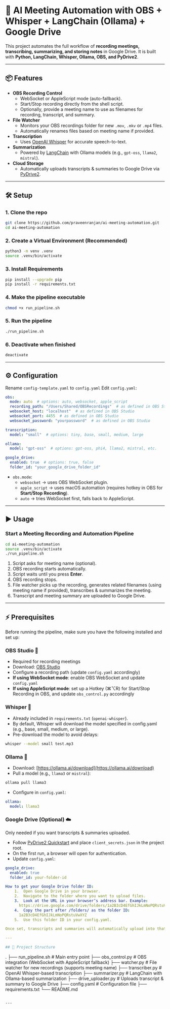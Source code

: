 # 🎥 AI Meeting Automation with OBS + Whisper + LangChain (Ollama) + Google Drive

This project automates the full workflow of **recording meetings, transcribing, summarizing, and storing notes** in Google Drive. It is built with **Python, LangChain, Whisper, Ollama, OBS, and PyDrive2**.

---

## 📦 Features
- **OBS Recording Control**  
  - WebSocket or AppleScript mode (auto-fallback).  
  - Start/Stop recording directly from the shell script.  
  - Optionally, provide a meeting name to use as filenames for recording, transcript, and summary.
- **File Watcher**  
  - Monitors your OBS recordings folder for new `.mov`, `.mkv` or `.mp4` files.  
  - Automatically renames files based on meeting name if provided.
- **Transcription**  
  - Uses [OpenAI Whisper](https://github.com/openai/whisper) for accurate speech-to-text.  
- **Summarization**  
  - Powered by [LangChain](https://www.langchain.com/) with Ollama models (e.g., `gpt-oss`, `llama2`, `mistral`).  
- **Cloud Storage**  
  - Automatically uploads transcripts & summaries to Google Drive via [PyDrive2](https://docs.iterative.ai/PyDrive2/).

---

## 🛠️ Setup

### 1. Clone the repo
```bash
git clone https://github.com/praveenranjan/ai-meeting-automation.git
cd ai-meeting-automation
```

### 2. Create a Virtual Environment (Recommended)
```bash
python3 -m venv .venv
source .venv/bin/activate
```

### 3. Install Requirements
```bash
pip install --upgrade pip
pip install -r requirements.txt
```

### 4. Make the pipeline executable
```bash
chmod +x run_pipeline.sh
```

### 5. Run the pipeline
```bash
./run_pipeline.sh
```

### 6. Deactivate when finished
```bash
deactivate
```
---

## ⚙️ Configuration

Rename `config-template.yaml` to `config.yaml` 
Edit `config.yaml`:

```yaml
obs:
  mode: auto  # options: auto, websocket, apple_script
  recording_path: "/Users/Shared/OBSRecordings"  # as defined in OBS Studio
  websocket_host: "localhost"  # as defined in OBS Studio
  websocket_port: 4455  # as defined in OBS Studio
  websocket_password: "yourpassword"  # as defined in OBS Studio

transcription:
  model: "small"  # options: tiny, base, small, medium, large

ollama:
  model: "gpt-oss"  # options: gpt-oss, phi4, llama2, mistral, etc.

google_drive:
  enabled: true  # options: true, false
  folder_id: "your_google_drive_folder_id"
```

- `obs.mode`:
  - `websocket` → uses OBS WebSocket plugin.  
  - `apple_script` → uses macOS automation (requires hotkey in OBS for **Start/Stop Recording**).  
  - `auto` → tries WebSocket first, falls back to AppleScript.  

---

## ▶️ Usage

### Start a Meeting Recording and Automation Pipeline
```bash
cd ai-meeting-automation
source .venv/bin/activate
./run_pipeline.sh
```

1. Script asks for meeting name (optional).
2. OBS recording starts automatically.  
3. Script waits until you press **Enter**.  
4. OBS recording stops.  
5. File watcher picks up the recording, generates related filenames (using meeting name if provided), transcribes & summarizes the meeting.
6. Transcript and meeting summary are uploaded to Google Drive.
---

## ⚡ Prerequisites

Before running the pipeline, make sure you have the following installed and set up:

### OBS Studio 🎥
- Required for recording meetings  
- Download: [OBS Studio](https://obsproject.com/)  
- Configure a recording path (update `config.yaml` accordingly)  
- **If using WebSocket mode**: enable OBS WebSocket and update `config.yaml`  
- **If using AppleScript mode**: set up a Hotkey (⌘⌥R) for Start/Stop Recording in OBS, and update `obs_control.py` accordingly  

### Whisper 📝
- Already included in `requirements.txt` (`openai-whisper`).
- By default, Whisper will download the model specified in config.yaml (e.g., base, small, medium, or large).
- Pre-download the model to avoid delays:
```bash
whisper --model small test.mp3
```

### Ollama 🤖
- Download: [https://ollama.ai/download](https://ollama.ai/download)
- Pull a model (e.g., `llama3` or `mistral`):
```bash
ollama pull llama3
```
- Configure in `config.yaml`:
```yaml
ollama:
  model: llama3
```

### Google Drive (Optional) ☁️
Only needed if you want transcripts & summaries uploaded.  

- Follow [PyDrive2 Quickstart](https://docs.iterative.ai/PyDrive2/quickstart/) and place `client_secrets.json` in the project root.  
- On the first run, a browser will open for authentication.  
- Update `config.yaml`:  
```yaml
google_drive:
  enabled: true
  folder_id: your-folder-id

How to get your Google Drive folder ID:
	1.	Open Google Drive in your browser.
	2.	Navigate to the folder where you want to upload files.
	3.	Look at the URL in your browser’s address bar. Example:
      https://drive.google.com/drive/folders/1a2B3cD4EfGhIJkLmNoPQRstuVwXYZ
	4.	Copy the part after /folders/ as the folder ID:
      1a2B3cD4EfGhIJkLmNoPQRstuVwXYZ
	5.	Use this folder ID in your config.yaml.

Once set, transcripts and summaries will automatically upload into that folder.

---

## 📂 Project Structure

```
.
├── run_pipeline.sh        # Main entry point
├── obs_control.py         # OBS integration (WebSocket with AppleScript fallback)
├── watcher.py             # File watcher for new recordings (supports meeting name)
├── transcriber.py         # OpenAI Whisper-based transcription
├── summarizer.py          # LangChain with Ollama-based summarization
├── drive_uploader.py      # Uploads transcript & summary to Google Drive
├── config.yaml            # Configuration file
├── requirements.txt
└── README.md
```

---

